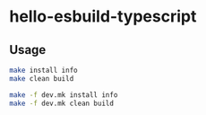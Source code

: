 # hello-esbuild-typescript

## Usage
```sh
make install info
make clean build
```
```sh
make -f dev.mk install info
make -f dev.mk clean build
```
